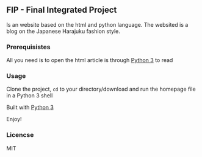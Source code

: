 ## FIP - Final Integrated Project

Is an website based on the html and python language. The websited is a blog on the Japanese Harajuku fashion style.

### Prerequisistes 

All you need is to open the html article is through <a href="https://www.python.org">Python 3</a> to read

### Usage 
Clone the project, <code>cd</code> to your directory/download and run the homepage file in a Python 3 shell

Built with <a href="https://www.python.org/about/gettingstarted/">Python 3</a> 

Enjoy!

### Licencse 
MIT 
